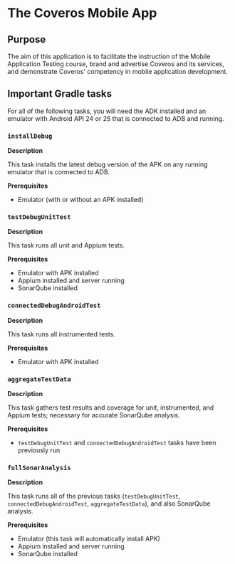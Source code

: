# The Coveros Mobile App
## Purpose
The aim of this application is to facilitate the instruction of the Mobile Application Testing course, brand and advertise Coveros and its services, and demonstrate Coveros' competency in mobile application development.

## Important Gradle tasks
For all of the following tasks, you will need the ADK installed and an emulator with Android API 24 or 25 that is connected to ADB and running.

### `installDebug`
**Description**

This task installs the latest debug version of the APK on any running emulator that is connected to ADB.

**Prerequisites**

 - Emulator (with or without an APK installed)

### `testDebugUnitTest`
**Description**

This task runs all unit and Appium tests.

**Prerequisites**

 - Emulator with APK installed
 - Appium installed and server running
 - SonarQube installed
 
### `connectedDebugAndroidTest`
**Description**

This task runs all instrumented tests.

**Prerequisites**

- Emulator with APK installed

### `aggregateTestData`
**Description**

This task gathers test results and coverage for unit, instrumented, and Appium tests; necessary for accurate SonarQube analysis.

**Prerequisites**

- `testDebugUnitTest` and `connectedDebugAndroidTest` tasks have been previously run

### `fullSonarAnalysis`
**Description**

This task runs all of the previous tasks (`testDebugUnitTest`, `connectedDebugAndroidTest`, `aggregateTestData`), and also SonarQube analysis.

**Prerequisites**

 - Emulator (this task will automatically install APK)
 - Appium installed and server running
 - SonarQube installed
